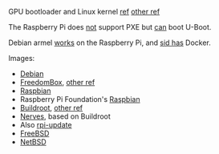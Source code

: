 GPU bootloader and Linux kernel [ref](https://github.com/raspberrypi/firmware/blob/ffda51ebff205858df0f992ab2223a1c0c8c9525/README#L7-9) [other ref](https://thekandyancode.wordpress.com/2013/09/21/how-the-raspberry-pi-boots-up/)

The Raspberry Pi does [not](http://www.raspberrypi.org/forums/viewtopic.php?t=1444) support PXE but [can](http://elinux.org/RPi_U-Boot) boot U-Boot.

Debian armel [works](https://wiki.debian.org/RaspberryPi) on the Raspberry Pi, and [sid has](https://packages.debian.org/search?keywords=docker.io&searchon=names&suite=all&section=all) Docker.

Images:
* [Debian](https://wiki.debian.org/RaspberryPi)
* [FreedomBox](https://wiki.debian.org/FreedomBox/Hardware/RaspberryPi), [other ref](https://github.com/freedombox/freedom-maker/blob/4e91b4275bf28c4ad4c6d415df13d8558cf7542d/freedommaker/hardware-setup#L67-L92)
* [Raspbian](https://www.raspbian.org/)
* Raspberry Pi Foundation's [Raspbian](https://www.raspberrypi.org/downloads/raspbian/)
* [Buildroot](https://git.busybox.net/buildroot/tree/board/raspberrypi/readme.txt?id=03f6e005e6a9617767b24a9026da9477848020cc), [other ref](https://git.busybox.net/buildroot/tree/configs/raspberrypi_defconfig?id=03f6e005e6a9617767b24a9026da9477848020cc)
* [Nerves](https://github.com/nerves-project/nerves_system_rpi), based on Buildroot
* Also [rpi-update](https://github.com/Hexxeh/rpi-update/blob/850f420871fe0a1fdd13f511ac0575e637530051/README.md#root_path-and-boot_path)
* [FreeBSD](https://wiki.freebsd.org/FreeBSD/arm/Raspberry%20Pi)
* [NetBSD](https://wiki.netbsd.org/ports/evbarm/raspberry_pi/)
